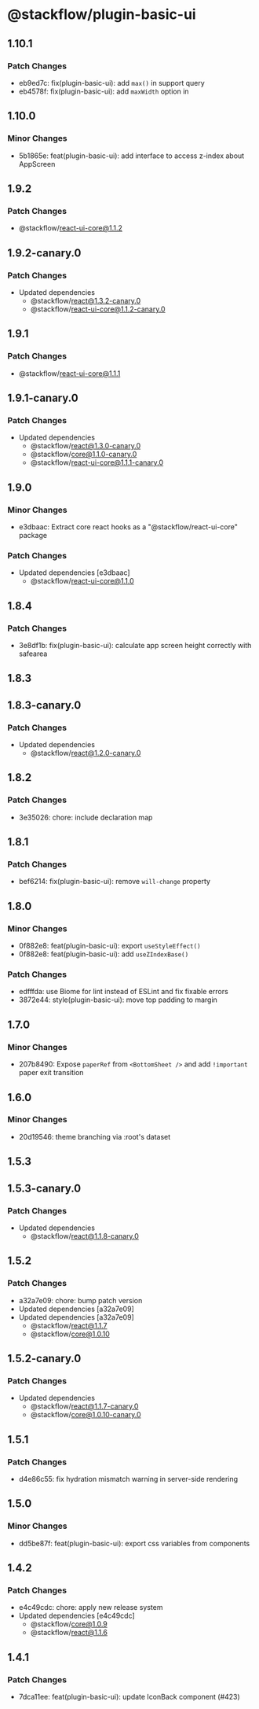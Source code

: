 # @stackflow/plugin-basic-ui

## 1.10.1

### Patch Changes

- eb9ed7c: fix(plugin-basic-ui): add `max()` in support query
- eb4578f: fix(plugin-basic-ui): add `maxWidth` option in <Modal />

## 1.10.0

### Minor Changes

- 5b1865e: feat(plugin-basic-ui): add interface to access z-index about AppScreen

## 1.9.2

### Patch Changes

- @stackflow/react-ui-core@1.1.2

## 1.9.2-canary.0

### Patch Changes

- Updated dependencies
  - @stackflow/react@1.3.2-canary.0
  - @stackflow/react-ui-core@1.1.2-canary.0

## 1.9.1

### Patch Changes

- @stackflow/react-ui-core@1.1.1

## 1.9.1-canary.0

### Patch Changes

- Updated dependencies
  - @stackflow/react@1.3.0-canary.0
  - @stackflow/core@1.1.0-canary.0
  - @stackflow/react-ui-core@1.1.1-canary.0

## 1.9.0

### Minor Changes

- e3dbaac: Extract core react hooks as a "@stackflow/react-ui-core" package

### Patch Changes

- Updated dependencies [e3dbaac]
  - @stackflow/react-ui-core@1.1.0

## 1.8.4

### Patch Changes

- 3e8df1b: fix(plugin-basic-ui): calculate app screen height correctly with safearea

## 1.8.3

## 1.8.3-canary.0

### Patch Changes

- Updated dependencies
  - @stackflow/react@1.2.0-canary.0

## 1.8.2

### Patch Changes

- 3e35026: chore: include declaration map

## 1.8.1

### Patch Changes

- bef6214: fix(plugin-basic-ui): remove `will-change` property

## 1.8.0

### Minor Changes

- 0f882e8: feat(plugin-basic-ui): export `useStyleEffect()`
- 0f882e8: feat(plugin-basic-ui): add `useZIndexBase()`

### Patch Changes

- edfffda: use Biome for lint instead of ESLint and fix fixable errors
- 3872e44: style(plugin-basic-ui): move top padding to margin

## 1.7.0

### Minor Changes

- 207b8490: Expose `paperRef` from `<BottomSheet />` and add `!important` paper exit transition

## 1.6.0

### Minor Changes

- 20d19546: theme branching via :root's dataset

## 1.5.3

## 1.5.3-canary.0

### Patch Changes

- Updated dependencies
  - @stackflow/react@1.1.8-canary.0

## 1.5.2

### Patch Changes

- a32a7e09: chore: bump patch version
- Updated dependencies [a32a7e09]
- Updated dependencies [a32a7e09]
  - @stackflow/react@1.1.7
  - @stackflow/core@1.0.10

## 1.5.2-canary.0

### Patch Changes

- Updated dependencies
  - @stackflow/react@1.1.7-canary.0
  - @stackflow/core@1.0.10-canary.0

## 1.5.1

### Patch Changes

- d4e86c55: fix hydration mismatch warning in server-side rendering

## 1.5.0

### Minor Changes

- dd5be87f: feat(plugin-basic-ui): export css variables from components

## 1.4.2

### Patch Changes

- e4c49cdc: chore: apply new release system
- Updated dependencies [e4c49cdc]
  - @stackflow/core@1.0.9
  - @stackflow/react@1.1.6

## 1.4.1

### Patch Changes

- 7dca11ee: feat(plugin-basic-ui): update IconBack component (#423)

